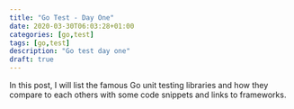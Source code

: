 ```yaml
---
title: "Go Test - Day One"
date: 2020-03-30T06:03:28+01:00
categories: [go,test]
tags: [go,test]
description: "Go test day one"
draft: true
---
```


In this post, I will list the famous Go unit testing libraries and how they compare to each others with some code snippets and links to frameworks.




